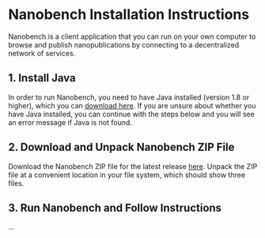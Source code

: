 Nanobench Installation Instructions
===================================

Nanobench is a client application that you can run on your own computer to browse and publish nanopublications by connecting to a decentralized network of services.


## 1. Install Java

In order to run Nanobench, you need to have Java installed (version 1.8 or higher), which you can [download here](https://www.java.com/download/).
If you are unsure about whether you have Java installed, you can continue with the steps below and you will see an error message if Java is not found.


## 2. Download and Unpack Nanobench ZIP File

Download the Nanobench ZIP file for the latest release [here](https://github.com/peta-pico/nanobench/releases/latest).
Unpack the ZIP file at a convenient location in your file system, which should show three files.


## 3. Run Nanobench and Follow Instructions

...
